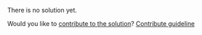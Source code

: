 
There is no solution yet.

Would you like to [contribute to the solution](https://github.com/BFEdev/BFE.dev-solutions/blob/main/typescript/nonnullable_en.md)? [Contribute guideline](https://github.com/BFEdev/BFE.dev-solutions#how-to-contribute)
